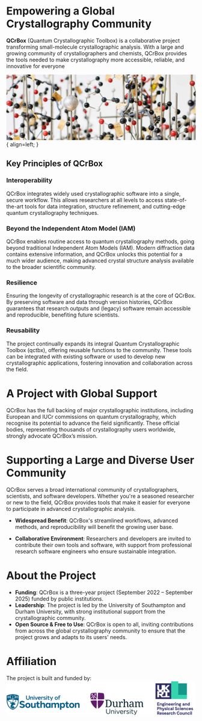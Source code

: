<!-- ---
hide:
  - navigation
--- -->

# Empowering a Global Crystallography Community
**QCrBox** (Quantum Crystallographic Toolbox) is a collaborative project transforming small-molecule crystallographic analysis. With a large and growing community of crystallographers and chemists, QCrBox provides the tools needed to make crystallography more accessible, reliable, and innovative for everyone


![Insulin](images/insulin.webp){ align=left; }


## Key Principles of QCrBox

### Interoperability
QCrBox integrates widely used crystallographic software into a single, secure workflow. This allows researchers at all levels to access state-of-the-art tools for data integration, structure refinement, and cutting-edge quantum crystallography techniques.

### Beyond the Independent Atom Model (IAM)
QCrBox enables routine access to quantum crystallography methods, going beyond traditional Independent Atom Models (IAM). Modern diffraction data contains extensive information, and QCrBox unlocks this potential for a much wider audience, making advanced crystal structure analysis available to the broader scientific community.

### Resilience
Ensuring the longevity of crystallographic research is at the core of QCrBox. By preserving software and data through version histories, QCrBox guarantees that research outputs and (legacy) software remain accessible and reproducible, benefiting future scientists.

### Reusability
The project continually expands its integral Quantum Crystallographic Toolbox (qctbx), offering reusable functions to the community. These tools can be integrated with existing software or used to develop new crystallographic applications, fostering innovation and collaboration across the field.

# A Project with Global Support
QCrBox has the full backing of major crystallographic institutions, including European and IUCr commissions on quantum crystallography, which recognise its potential to advance the field significantly. These official bodies, representing thousands of crystallography users worldwide, strongly advocate QCrBox’s mission.

# Supporting a Large and Diverse User Community
QCrBox serves a broad international community of crystallographers, scientists, and software developers. Whether you're a seasoned researcher or new to the field, QCrBox provides tools that make it easier for everyone to participate in advanced crystallographic analysis.

- **Widespread Benefit**: QCrBox's streamlined workflows, advanced methods, and reproducibility will benefit the growing user base.

- **Collaborative Environment**: Researchers and developers are invited to contribute their own tools and software, with support from professional research software engineers who ensure sustainable integration.

# About the Project

- **Funding**: QCrBox is a three-year project (September 2022 – September 2025) funded by public institutions.
- **Leadership**: The project is led by the University of Southampton and Durham University, with strong institutional support from the crystallographic community.
- **Open Source & Free to Use**: QCrBox is open to all, inviting contributions from across the global crystallography community to ensure that the project grows and adapts to its users' needs.

# Affiliation
The project is built and funded by:
![images/institutions_logos.png](images/institutions_logos.png)
